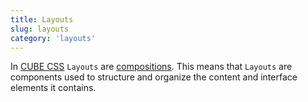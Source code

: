 ```yaml
---
title: Layouts
slug: layouts
category: 'layouts'
---
```


In [CUBE CSS](https://cube.fyi) `Layouts` are [compositions](https://cube.fyi/composition.html). This means that `Layouts` are components used to structure and organize the content and interface elements it contains.
